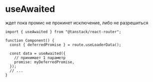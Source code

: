 # useAwaited

ждет пока промис не прокинет исключение, либо не разрешиться

```tsx
import { useAwaited } from "@tanstack/react-router";

function Component() {
  const { deferredPromise } = route.useLoaderData();

  const data = useAwaited({
    // принимает 1 параметр
    promise: myDeferredPromise,
  });
  // ...
}
```
